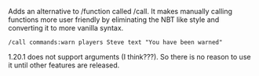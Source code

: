 Adds an alternative to /function called /call. 
It makes manually calling functions more user friendly by eliminating the NBT like style and converting it to more vanilla syntax.


```
/call commands:warn players Steve text "You have been warned"
```
1.20.1 does not support arguments (I think???). So there is no reason to use it until other features are released.
